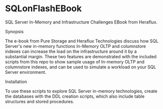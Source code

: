 # SQLonFlashEBook
SQL Server In-Memory and Infrastructure Challenges EBook from Heraflux. 

Synopsis

The e-book from Pure Storage and Heraflux Technologies discuss how SQL Server's new in-memory functions In-Memory OLTP and columnstore indexes can increase the load on the infrastructure around it by a substantial margin. These two features are demonstrated with the included scripts from this repo to show sample usage of In-memory OLTP and columnstore indexes, and can be used to simulate a workload on your SQL Server environment.

Installation

To use these scripts to explore SQL Server in-memory technologies, create the databases with the DDL creation scripts, which also include table structures and stored procedures. 
